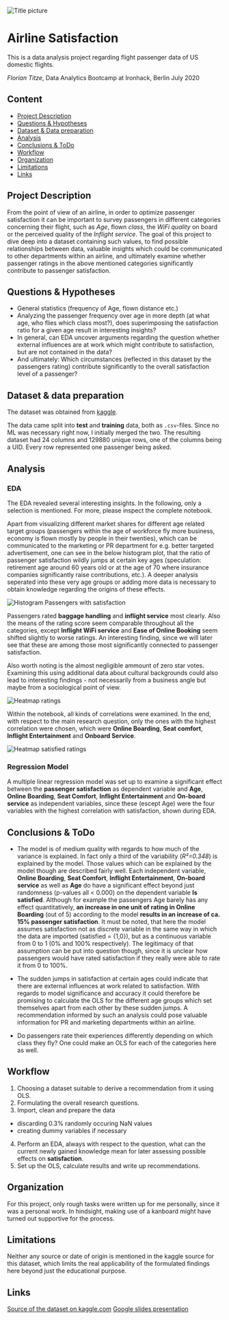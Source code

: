 
![Title picture](./img/notebook_title_picture.jpg)

# Airline Satisfaction

This is a data analysis project regarding flight passenger data of US domestic flights.

*Florian Titze*, Data Analytics Bootcamp at Ironhack, Berlin July 2020

## Content
- [Project Description](#project-description)
- [Questions & Hypotheses](#questions-hypotheses)
- [Dataset & Data preparation](#dataset-data-preparation)
- [Analysis](#analysis)
- [Conclusions & ToDo](#conclusions-todo)
- [Workflow](#workflow)
- [Organization](#organization)
- [Limitations](#limitations)
- [Links](#links)

## Project Description

From the point of view of an airline, in order to optimize passenger satisfaction it can be important to survey passengers in different categories concerning their flight, such as *Age*, flown *class*, the *WiFi quality* on board or the perceived quality of the *Inflight service*. The goal of this project to dive deep into a dataset containing such values, to find possible relationships between data, valuable insights which could be communicated to other departments within an airline, and ultimately examine whether passenger ratings in the above mentioned categories significantly contribute to passenger satisfaction.

## Questions & Hypotheses

* General statistics (frequency of Age, flown distance etc.)
* Analyzing the passenger frequency over age in more depth (at what age, who flies which class most?), does superimposing the satisfaction ratio for a given age result in interesting insights?
* In general, can EDA uncover arguments regarding the question whether external influences are at work which might contribute to satisfaction, but are not contained in the data?
* And ultimately: Which circumstances (reflected in this dataset by the passengers rating) contribute significantly to the overall satisfaction level of a passenger?

## Dataset & data preparation

The dataset was obtained from [kaggle](https://www.kaggle.com/teejmahal20/airline-passenger-satisfaction).

The data came split into **test** and **training** data, both as `.csv`-files. Since no ML was necessary right now, I initially merged the two. The resulting dataset had 24 columns and 129880 unique rows, one of the columns being a UID. Every row represented one passenger being asked.

## Analysis

### EDA

The EDA revealed several interesting insights. In the following, only a selection is mentioned. For more, please inspect the complete notebook.

Apart from visualizing different market shares for different age related target groups (passengers within the age of workforce fly more business, economy is flown mostly by people in their twenties), which can be communicated to the marketing or PR department for e.g. better targeted advertisement, one can see in the below histogram plot, that the ratio of passenger satisfaction wildly jumps at certain key ages (speculation: retirement age around 60 years old or at the age of 70 where insurance companies significantly raise contributions, etc.). A deeper analysis seperated into these very age groups or adding more data is necessary to obtain knowledge regarding the origins of these effects.

![Histogram Passengers with satisfaction](./img/plot_hist_passengers_with_satisfaction.png)

Passengers rated **baggage handling** and **inflight service** most clearly. Also the means of the rating score seem comparable throughout all the categories, except **Inflight WiFi service** and **Ease of Online Booking** seem shifted slightly to worse ratings. An interesting finding, since we will later see that these are among those most significantly connected to passenger satisfaction.

Also worth noting is the almost negligible ammount of zero star votes. Examining this using additional data about cultural backgrounds could also lead to interesting findings - not necessarily from a business angle but maybe from a sociological point of view.

![Heatmap ratings](./img/plot_heatmap_ratings.png)

Within the notebook, all kinds of correlations were examined. In the end, with respect to the main research question, only the ones with the highest correlation were chosen, which were **Online Boarding**, **Seat comfort**, **Inflight Entertainment** and **Onboard Service**.

![Heatmap satisfied ratings](./img/plot_heatmap_corr_issat.png)


### Regression Model

A multiple linear regression model was set up to examine a significant effect between the **passenger satisfaction** as dependent variable and **Age**, **Online Boarding**, **Seat Comfort**, **Inflight Entertainment** and **On-board service** as independent variables, since these (escept Age) were the four variables with the highest correlation with satisfaction, shown during EDA.

## Conclusions & ToDo

* The model is of medium quality with regards to how much of the variance is explained. In fact only a third of the variability (*R²=0.348*) is explained by the model. Those values which can be explained by the model though are described fairly well. Each independent variable, **Online Boarding**, **Seat Comfort**, **Inflight Entertainment**, **On-board service** as well as **Age** do have a significant effect beyond just randomness (p-values all < 0.000) on the dependent variable **Is satisfied**. Although for example the passengers Age barely has any effect quantitatively, **an increase in one unit of rating in Online Boarding** (out of 5) according to the model **results in an increase of ca. 15% passenger satisfaction**. It must be noted, that here the model assumes satisfaction not as discrete variable in the same way in which the data are imported (satisfied = {1,0}), but as a continuous variable from 0 to 1 (0% and 100% respectively). The legitimacy of that assumption can be put into question though, since it is unclear how passengers would have rated satisfaction if they really were able to rate it from 0 to 100%.

* The sudden jumps in satisfaction at certain ages could indicate that there are external influences at work related to satisfaction. With regards to model significance and accuracy it could therefore be promising to calculate the OLS for the different age groups which set themselves apart from each other by these sudden jumps. A recommendation informed by such an analysis could pose valuable information for PR and marketing departments within an airline.

* Do passengers rate their experiences differently depending on which class they fly? One could make an OLS for each of the categories here as well.

## Workflow

1. Choosing a dataset suitable to derive a recommendation from it using OLS.
2. Formulating the overall research questions.
3. Import, clean and prepare the data
  * discarding 0.3% randomly occuring NaN values
  * creating dummy variables if necessary
4. Perform an EDA, always with respect to the question, what can the current newly gained knowledge mean for later assessing possible effects on **satisfaction**.
5. Set up the OLS, calculate results and write up recommendations.

## Organization

For this project, only rough tasks were written up for me personally, since it was a personal work. In hindsight, making use of a kanboard might have turned out supportive for the process.

## Limitations

Neither any source or date of origin is mentioned in the kaggle source for this dataset, which limits the real applicability of the formulated findings here beyond just the educational purpose.

## Links

[Source of the dataset on kaggle.com](https://www.kaggle.com/teejmahal20/airline-passenger-satisfaction)
[Google slides presentation](https://docs.google.com/presentation/d/1eoOu_bpFJgjXxqivmLKKIDXEaO_8hfE9F7H6mdePJuM/edit?usp=sharing)
